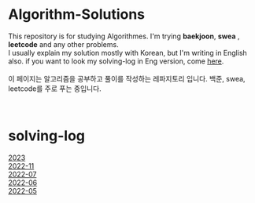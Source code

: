 # Algorithm-Solutions
This repository is for studying Algorithmes. I'm trying **baekjoon**, **swea** , **leetcode** and any other problems. <br>
I usually explain my solution mostly with Korean, but I'm writing in English also. if you want to look my solving-log in Eng version, come [here](./leetcode). <br><br>
이 페이지는 알고리즘을 공부하고 풀이를 작성하는 레파지토리 입니다. 백준, swea, leetcode를 주로 푸는 중입니다.<br>

<br>

# solving-log
[2023](./2023)<br>
[2022-11](./solving-log-2211.md)<br>
[2022-07](./solving-log-2207.md)<br>
[2022-06](./solving-log-2206.md)<br>
[2022-05](./solving-log-2205.md)<br>




